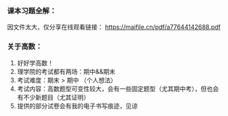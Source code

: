 ### 课本习题全解：
  因文件太大，仅分享在线观看链接：
  https://maifile.cn/pdf/a77644142688.pdf

### 关于高数：
  1. 好好学高数！
  2. 理学院的考试都有两场：期中&&期末
  3. 考试难度：期末 > 期中 （个人想法）
  4. 考试内容：高数题型可变性较大，会有一些固定题型（尤其期中考），但也会有不少新题目（尤其证明）
  5. 提供的部分试卷会有我的电子书写痕迹，见谅
